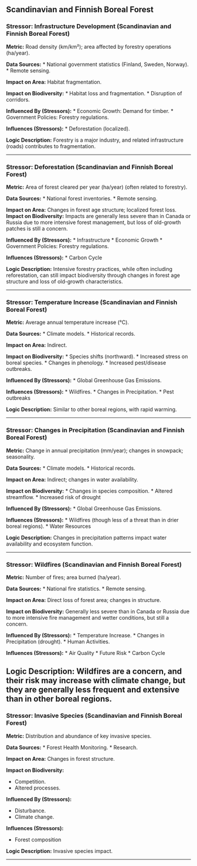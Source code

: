 ## Scandinavian and Finnish Boreal Forest

### Stressor: Infrastructure Development (Scandinavian and Finnish Boreal Forest)

**Metric:** Road density (km/km²); area affected by forestry operations (ha/year).

**Data Sources:**
    *   National government statistics (Finland, Sweden, Norway).
    *   Remote sensing.

**Impact on Area:** Habitat fragmentation.

**Impact on Biodiversity:**
    *   Habitat loss and fragmentation.
    *   Disruption of corridors.

**Influenced By (Stressors):**
    *   Economic Growth: Demand for timber.
    *   Government Policies: Forestry regulations.

**Influences (Stressors):**
    *   Deforestation (localized).

**Logic Description:** Forestry is a major industry, and related infrastructure (roads) contributes to fragmentation.

---

### Stressor: Deforestation (Scandinavian and Finnish Boreal Forest)

**Metric:** Area of forest cleared per year (ha/year) (often related to forestry).

**Data Sources:**
    *   National forest inventories.
    *   Remote sensing.

**Impact on Area:** Changes in forest age structure; localized forest loss.
**Impact on Biodiversity:** Impacts are generally less severe than in Canada or Russia due to more intensive forest management, but loss of old-growth patches is still a concern.

**Influenced By (Stressors):**
     * Infrastructure
      * Economic Growth
    *   Government Policies: Forestry regulations.

**Influences (Stressors):**
     * Carbon Cycle

**Logic Description:** Intensive forestry practices, while often including reforestation, can still impact biodiversity through changes in forest age structure and loss of old-growth characteristics.

---

### Stressor: Temperature Increase (Scandinavian and Finnish Boreal Forest)

**Metric:** Average annual temperature increase (°C).

**Data Sources:**
    *   Climate models.
    *   Historical records.

**Impact on Area:** Indirect.

**Impact on Biodiversity:**
    *   Species shifts (northward).
    *   Increased stress on boreal species.
    *   Changes in phenology.
    *   Increased pest/disease outbreaks.

**Influenced By (Stressors):**
    *   Global Greenhouse Gas Emissions.

**Influences (Stressors):**
    *   Wildfires.
    *   Changes in Precipitation.
    * Pest outbreaks

**Logic Description:** Similar to other boreal regions, with rapid warming.

---

### Stressor: Changes in Precipitation (Scandinavian and Finnish Boreal Forest)

**Metric:** Change in annual precipitation (mm/year); changes in snowpack; seasonality.

**Data Sources:**
    *   Climate models.
    *   Historical records.

**Impact on Area:** Indirect; changes in water availability.

**Impact on Biodiversity:**
    *   Changes in species composition.
    *   Altered streamflow.
    * Increased risk of drought

**Influenced By (Stressors):**
    *   Global Greenhouse Gas Emissions.

**Influences (Stressors):**
    *   Wildfires (though less of a threat than in drier boreal regions).
      * Water Resources

**Logic Description:** Changes in precipitation patterns impact water availability and ecosystem function.

---

### Stressor: Wildfires (Scandinavian and Finnish Boreal Forest)

**Metric:** Number of fires; area burned (ha/year).

**Data Sources:**
    *   National fire statistics.
    *   Remote sensing.

**Impact on Area:** Direct loss of forest area; changes in structure.

**Impact on Biodiversity:** Generally less severe than in Canada or Russia due to more intensive fire management and wetter conditions, but still a concern.

**Influenced By (Stressors):**
    *   Temperature Increase.
    *   Changes in Precipitation (drought).
    *   Human Activities.

**Influences (Stressors):**
     * Air Quality
     * Future Risk
    * Carbon Cycle

**Logic Description:** Wildfires are a concern, and their risk may increase with climate change, but they are generally less frequent and extensive than in other boreal regions.
---
### Stressor: Invasive Species (Scandinavian and Finnish Boreal Forest)
**Metric:** Distribution and abundance of key invasive species.

**Data Sources:**
        * Forest Health Monitoring.
         * Research.

**Impact on Area:** Changes in forest structure.

**Impact on Biodiversity:**
 * Competition.
 * Altered processes.

**Influenced By (Stressors):**
 * Disturbance.
  * Climate change.

**Influences (Stressors):**
   * Forest composition

**Logic Description:** Invasive species impact.

---